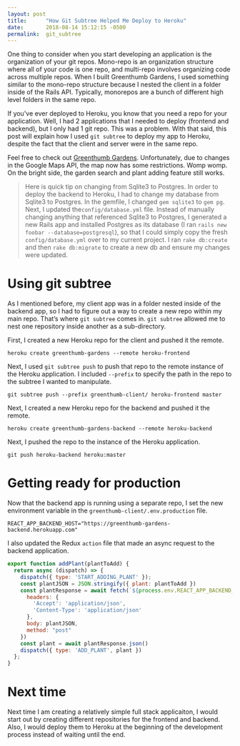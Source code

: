 ```yaml
---
layout: post
title:      "How Git Subtree Helped Me Deploy to Heroku"
date:       2018-08-14 15:12:15 -0500
permalink:  git_subtree
---
```


One thing to consider when you start developing an application is the organization of your git repos. Mono-repo is an organization structure where all of your code is one repo, and multi-repo involves organizing code across multiple repos. When I built Greenthumb Gardens, I used something similar to the mono-repo structure because I nested the client in a folder inside of the Rails API. Typically, monorepos are a bunch of different high level folders in the same repo.

If you've ever deployed to Heroku, you know that you need a repo for your application. Well, I had 2 applications that I needed to deploy (frontend and backend), but I only had 1 git repo. This was a problem. With that said, this post will explain how I used `git subtree` to deploy my app to Heroku, despite the fact that the client and server were in the same repo.

Feel free to check out [Greenthumb Gardens](https://greenthumb-gardens.herokuapp.com/). Unfortunately, due to changes in the Google Maps API, the map now has some restrictions. Womp womp. On the bright side, the garden search and plant adding feature still works.

> Here is quick tip on changing from Sqlite3 to Postgres. In order to deploy the backend to Heroku, I had to change my database from Sqlite3 to Postgres. In the gemfile, I changed `gem sqlite3` to `gem pg`. Next, I updated the`config/database.yml` file. Instead of manually changing anything that referenced Sqlite3 to Postgres, I generated a new Rails app and installed Postgres as its database (I ran `rails new foobar --database=postgresql`), so that I could simply copy the fresh `config/database.yml` over to my current project. I ran `rake db:create` and then `rake db:migrate` to create a new db and ensure my changes were updated.

# Using git subtree
As I mentioned before, my client app was in a folder nested inside of the backend app, so I had to figure out a way to create a new repo within my main repo. That’s where `git subtree` comes in. `git subtree` allowed me to nest one repository inside another as a sub-directory.

First, I created a new Heroku repo for the client and pushed it the remote.

`heroku create greenthumb-gardens --remote heroku-frontend`

Next, I used `git subtree push` to push that repo to the remote instance of the Heroku application. I included `--prefix` to specify the path in the repo to the subtree I wanted to manipulate.

`git subtree push --prefix greenthumb-client/ heroku-frontend master`

Next, I created a new Heroku repo for the backend and pushed it the remote.

`heroku create greenthumb-gardens-backend --remote heroku-backend`

Next, I pushed the repo to the instance of the Heroku application.

`git push heroku-backend heroku:master`

# Getting ready for production
Now that the backend app is running using a separate repo, I set the new environment variable in the `greenthumb-client/.env.production` file.

`REACT_APP_BACKEND_HOST="https://greenthumb-gardens-backend.herokuapp.com"`

I also updated the Redux `action` file that made an async request to the backend application.

```javascript
export function addPlant(plantToAdd) {
  return async (dispatch) => {
    dispatch({ type: 'START_ADDING_PLANT' });
    const plantJSON = JSON.stringify({ plant: plantToAdd })
    const plantResponse = await fetch(`${process.env.REACT_APP_BACKEND_HOST}/plants`, {
      headers: {
        'Accept': 'application/json',
        'Content-Type': 'application/json'
      },
      body: plantJSON,
      method: "post"
    })
    const plant = await plantResponse.json()
    dispatch({ type: 'ADD_PLANT', plant })
  };
}
```

# Next time
Next time I am creating a relatively simple full stack applicaiton, I would start out by creating different repositories for the frontend and backend. Also, I would deploy them to Heroku at the beginning of the development process instead of waiting until the end.















